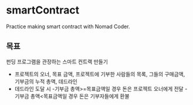 # smartContract
Practice making smart contract with Nomad Coder.

## 목표
펀딩 프로그램을 관장하는 스마트 컨트랙 만들기
+ 프로젝트의 오너, 목표 금액, 프로젝트에 기부한 사람들의 목록, 그들의 구매금액, 기부금의 누적 총액, 데드라인
+ 데드라인 도달 시 
  -기부금 총액>=목표금액일 경우 돈은 프로젝트 오너에게 전달
  -기부금 총액<목표금액일 경우 돈은 기부자들에게 환불